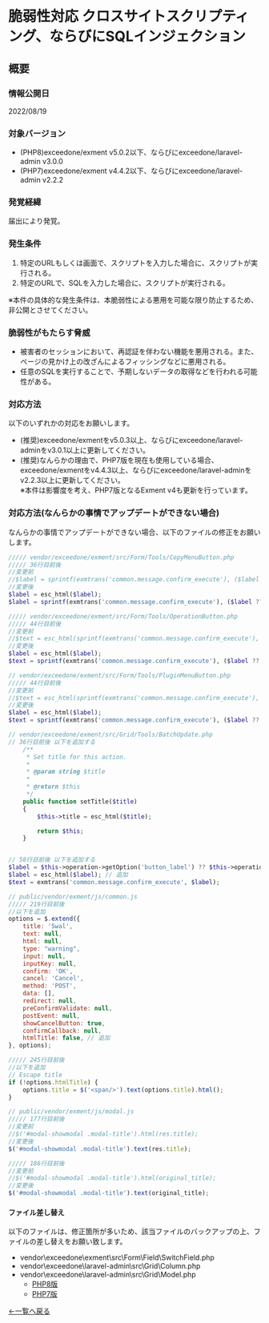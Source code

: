 # 脆弱性対応 クロスサイトスクリプティング、ならびにSQLインジェクション

## 概要

### 情報公開日
2022/08/19

### 対象バージョン
- (PHP8)exceedone/exment v5.0.2以下、ならびにexceedone/laravel-admin v3.0.0  
- (PHP7)exceedone/exment v4.4.2以下、ならびにexceedone/laravel-admin v2.2.2


### 発覚経緯
届出により発覚。

### 発生条件
1. 特定のURLもしくは画面で、スクリプトを入力した場合に、スクリプトが実行される。  
1. 特定のURLで、SQLを入力した場合に、スクリプトが実行される。  

※本件の具体的な発生条件は、本脆弱性による悪用を可能な限り防止するため、非公開とさせてください。

### 脆弱性がもたらす脅威
- 被害者のセッションにおいて、再認証を伴わない機能を悪用される。また、ページの見かけ上の改ざんによるフィッシングなどに悪用される。  
- 任意のSQLを実行することで、予期しないデータの取得などを行われる可能性がある。


### 対応方法
以下のいずれかの対応をお願いします。

- (推奨)exceedone/exmentをv5.0.3以上、ならびにexceedone/laravel-adminをv3.0.1以上に更新してください。
- (推奨)なんらかの理由で、PHP7版を現在も使用している場合、exceedone/exmentをv4.4.3以上、ならびにexceedone/laravel-adminをv2.2.3以上に更新してください。  
※本件は影響度を考え、PHP7版となるExment v4も更新を行っています。

### 対応方法(なんらかの事情でアップデートができない場合)
なんらかの事情でアップデートができない場合、以下のファイルの修正をお願いします。

``` php
///// vendor/exceedone/exment/src/Form/Tools/CopyMenuButton.php
///// 36行目前後
//変更前
//$label = sprintf(exmtrans('common.message.confirm_execute'), ($label ?? exmtrans('common.copy')));
//変更後
$label = esc_html($label);
$label = sprintf(exmtrans('common.message.confirm_execute'), ($label ?? exmtrans('common.copy')));
```

``` php
///// vendor/exceedone/exment/src/Form/Tools/OperationButton.php
///// 44行目前後
//変更前
//$text = esc_html(sprintf(exmtrans('common.message.confirm_execute'), ($label ?? exmtrans('change_page_menu.custom_operation'))));
//変更後
$label = esc_html($label);
$text = sprintf(exmtrans('common.message.confirm_execute'), ($label ?? exmtrans('change_page_menu.custom_operation')));
```

``` php
// vendor/exceedone/exment/src/Form/Tools/PluginMenuButton.php
///// 44行目前後
//変更前
//$text = esc_html(sprintf(exmtrans('common.message.confirm_execute'), ($label ?? exmtrans('common.plugin'))));
//変更後
$label = esc_html($label);
$text = sprintf(exmtrans('common.message.confirm_execute'), ($label ?? exmtrans('common.plugin')));
```

``` php
// vendor/exceedone/exment/src/Grid/Tools/BatchUpdate.php
// 36行目前後 以下を追加する
    /**
     * Set title for this action.
     *
     * @param string $title
     *
     * @return $this
     */
    public function setTitle($title)
    {
        $this->title = esc_html($title);

        return $this;
    }


// 58行目前後 以下を追加する
$label = $this->operation->getOption('button_label') ?? $this->operation->operation_name;
$label = esc_html($label); // 追加
$text = exmtrans('common.message.confirm_execute', $label);
```

``` javascript
// public/vendor/exment/js/common.js
///// 219行目前後
//以下を追加
options = $.extend({
    title: 'Swal',
    text: null,
    html: null,
    type: "warning",
    input: null,
    inputKey: null,
    confirm: 'OK',
    cancel: 'Cancel',
    method: 'POST',
    data: [],
    redirect: null,
    preConfirmValidate: null,
    postEvent: null,
    showCancelButton: true,
    confirmCallback: null,
    htmlTitle: false, // 追加
}, options);

///// 245行目前後
//以下を追加
// Escape title
if (!options.htmlTitle) {
    options.title = $('<span/>').text(options.title).html();
}
```

``` javascript
// public/vendor/exment/js/modal.js
///// 177行目前後
//変更前
//$('#modal-showmodal .modal-title').html(res.title);
//変更後
$('#modal-showmodal .modal-title').text(res.title);

///// 186行目前後
//変更前
//$('#modal-showmodal .modal-title').html(original_title);
//変更後
$('#modal-showmodal .modal-title').text(original_title);
```

#### ファイル差し替え
以下のファイルは、修正箇所が多いため、該当ファイルのバックアップの上、ファイルの差し替えをお願い致します。
- vendor\exceedone\exment\src\Form\Field\SwitchField.php
- vendor\exceedone\laravel-admin\src\Grid\Column.php
- vendor\exceedone\laravel-admin\src\Grid\Model.php
    - [PHP8版](https://exment.net/downloads/weakness/20220817/php8.zip)
    - [PHP7版](https://exment.net/downloads/weakness/20220817/php7.zip)


  
[←一覧へ戻る](/ja/patch_weakness)